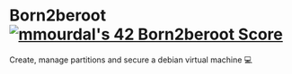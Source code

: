 # Born2beroot <a href="https://github.com/JaeSeoKim/badge42"><img src="https://badge42.vercel.app/api/v2/claeixas400540fmd89rtzoil/project/2879452" alt="mmourdal's 42 Born2beroot Score" /></a>
Create,  manage partitions and secure a debian virtual machine 💻
